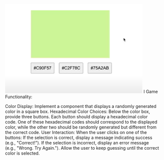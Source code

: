 ![alt text](public/FinalView.png)
I
Game Functionality:

Color Display:
Implement a component that displays a randomly generated color in a square box.
Hexadecimal Color Choices:
Below the color box, provide three buttons. Each button should display a hexadecimal color code.
One of these hexadecimal codes should correspond to the displayed color, while the other two should be randomly generated but different from the correct code.
User Interaction:
When the user clicks on one of the buttons:
If the selection is correct, display a message indicating success (e.g., "Correct!").
If the selection is incorrect, display an error message (e.g., "Wrong. Try Again.").
Allow the user to keep guessing until the correct color is selected.
